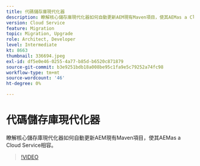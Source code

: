 ```yaml
---
title: 代碼儲存庫現代化器
description: 瞭解核心儲存庫現代化器如何自動更新AEM現有Maven項目，使其AEMas a Cloud Service相容。
version: Cloud Service
feature: Migration
topic: Migration, Upgrade
role: Architect, Developer
level: Intermediate
kt: 8663
thumbnail: 336694.jpeg
exl-id: df5e0e46-0255-4a77-b85d-b6520c871879
source-git-commit: b3e9251bdb18a008be95c1fa9e5c79252a74fc98
workflow-type: tm+mt
source-wordcount: '46'
ht-degree: 0%

---
```


# 代碼儲存庫現代化器

瞭解核心儲存庫現代化器如何自動更新AEM現有Maven項目，使其AEMas a Cloud Service相容。

>[!VIDEO](https://video.tv.adobe.com/v/336694?quality=12&learn=on)
